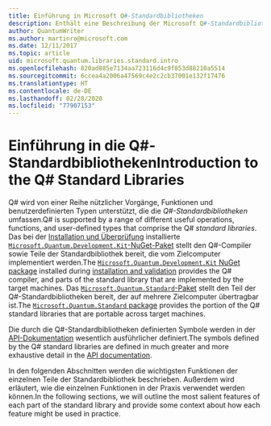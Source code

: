 ```yaml
---
title: Einführung in Microsoft Q#-Standardbibliotheken
description: Enthält eine Beschreibung der Microsoft Q#-Standardbibliotheken, mit denen die Vorgänge, Funktionen und Datentypen definiert werden, die in Quantenprogrammen genutzt werden.
author: QuantumWriter
ms.author: martinro@microsoft.com
ms.date: 12/11/2017
ms.topic: article
uid: microsoft.quantum.libraries.standard.intro
ms.openlocfilehash: 820ad885e7134aa723116d4c9f853d88210a5514
ms.sourcegitcommit: 6ccea4a2006a47569c4e2c2cb37001e132f17476
ms.translationtype: HT
ms.contentlocale: de-DE
ms.lasthandoff: 02/28/2020
ms.locfileid: "77907153"
---
```

# <a name="introduction-to-the-q-standard-libraries"></a><span data-ttu-id="c58d1-103">Einführung in die Q#-Standardbibliotheken</span><span class="sxs-lookup"><span data-stu-id="c58d1-103">Introduction to the Q# Standard Libraries</span></span> #

<span data-ttu-id="c58d1-104">Q# wird von einer Reihe nützlicher Vorgänge, Funktionen und benutzerdefinierten Typen unterstützt, die die *Q#-Standardbibliotheken* umfassen.</span><span class="sxs-lookup"><span data-stu-id="c58d1-104">Q# is supported by a range of different useful operations, functions, and user-defined types that comprise the Q# *standard libraries*.</span></span>
<span data-ttu-id="c58d1-105">Das bei der [Installation und Überprüfung](xref:microsoft.quantum.install) installierte [`Microsoft.Quantum.Development.Kit`-NuGet-Paket](https://www.nuget.org/packages/microsoft.quantum.development.kit) stellt den Q#-Compiler sowie Teile der Standardbibliothek bereit, die vom Zielcomputer implementiert werden.</span><span class="sxs-lookup"><span data-stu-id="c58d1-105">The [`Microsoft.Quantum.Development.Kit` NuGet package](https://www.nuget.org/packages/microsoft.quantum.development.kit) installed during [installation and validation](xref:microsoft.quantum.install) provides the Q# compiler, and parts of the standard library that are implemented by the target machines.</span></span>
<span data-ttu-id="c58d1-106">Das [`Microsoft.Quantum.Standard`-Paket](https://www.nuget.org/packages/microsoft.quantum.standard) stellt den Teil der Q#-Standardbibliotheken bereit, der auf mehrere Zielcomputer übertragbar ist.</span><span class="sxs-lookup"><span data-stu-id="c58d1-106">The [`Microsoft.Quantum.Standard` package](https://www.nuget.org/packages/microsoft.quantum.standard) provides the portion of the Q# standard libraries that are portable across target machines.</span></span>

<span data-ttu-id="c58d1-107">Die durch die Q#-Standardbibliotheken definierten Symbole werden in der [API-Dokumentation](xref:microsoft.quantum.standardlibsintro) wesentlich ausführlicher definiert.</span><span class="sxs-lookup"><span data-stu-id="c58d1-107">The symbols defined by the Q# standard libraries are defined in much greater and more exhaustive detail in the [API documentation](xref:microsoft.quantum.standardlibsintro).</span></span>

<span data-ttu-id="c58d1-108">In den folgenden Abschnitten werden die wichtigsten Funktionen der einzelnen Teile der Standardbibliothek beschrieben. Außerdem wird erläutert, wie die einzelnen Funktionen in der Praxis verwendet werden können.</span><span class="sxs-lookup"><span data-stu-id="c58d1-108">In the following sections, we will outline the most salient features of each part of the standard library and provide some context about how each feature might be used in practice.</span></span>
